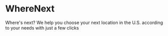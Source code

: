 # WhereNext

Where's next? We help you choose your next location in the U.S. according to your needs with just a few clicks
